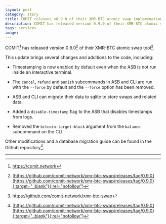 ```yaml
---
layout: post
category: story
title: COMIT releases v0.9.0 of their XMR-BTC atomic swap implemenation
description: COMIT has released version 0.9.0 of their XMR-BTC atomic swap tool, which includes two bug fixes.
tags: services
image: 
---
```


COMIT[^1] has released version 0.9.0[^2] of their XMR-BTC atomic swap tool[^3].

This update brings several changes and additions to the code, including:

- Timestamping is now enabled by default even when the ASB is not run inside an interactive terminal.

- The `cancel`, `refund` and `punish` subcommands in ASB and CLI are run with the `--force` by default and the `--force` option has been removed.

- ASB and CLI can migrate their data to sqlite to store swaps and related data.

- Added a `disable-timestamp` flag to the ASB that disables timestamps from logs.

- Removed the `bitcoin-target-block` argument from the `balance` subcommand on the CLI.

Other modifications and a database migration guide can be found in the Github repository[^2].


---

[^1]: https://comit.network
[^2]: [https://github.com/comit-network/xmr-btc-swap/releases/tag/0.9.0](https://github.com/comit-network/xmr-btc-swap/releases/tag/0.9.0){:target="_blank"}{:rel="nofollow"}
[^3]: https://github.com/comit-network/xmr-btc-swap
